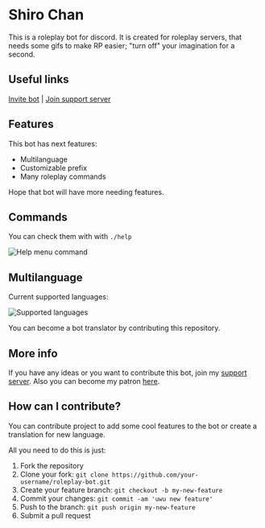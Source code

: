 # Shiro Chan

This is a roleplay bot for discord. It is created for roleplay servers, that needs some gifs to make RP easier; "turn off" your imagination for a second.

## Useful links

[Invite bot](https://discord.com/oauth2/authorize?client_id=793544441863471134&permissions=321608&scope=bot%20applications.commands) | [Join support server](https://discord.gg/Hr6Z9nNE2d)

## Features

This bot has next features:

- Multilanguage
- Customizable prefix
- Many roleplay commands

Hope that bot will have more needing features.

## Commands

You can check them with with `./help`

![Help menu command](https://dmax.discowd.com/r/kpml1gdbe9a.png)

## Multilanguage

Current supported languages:

![Supported languages](https://dmax.discowd.com/r/kpml1oep49a.png)

You can become a bot translator by contributing this repository.

## More info

If you have any ideas or you want to contribute this bot, join my [support server](https://discord.gg/Hr6Z9nNE2d). Also you can become my patron [here](https://patreon.com/dmax_programmer).

## How can I contribute?

You can contribute project to add some cool features to the bot or create a translation for new language.

All you need to do this is just:

1. Fork the repository
2. Clone your fork: `git clone https://github.com/your-username/roleplay-bot.git`
3. Create your feature branch: `git checkout -b my-new-feature`
4. Commit your changes: `git commit -am 'uwu new feature'`
5. Push to the branch: `git push origin my-new-feature`
6. Submit a pull request
